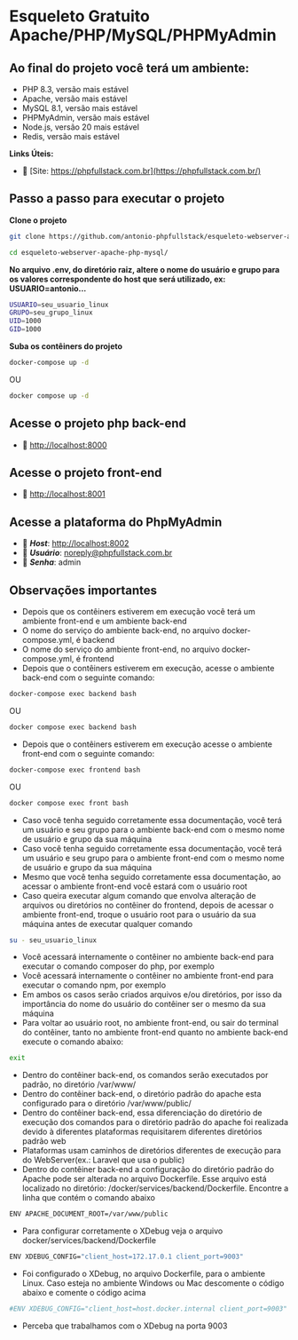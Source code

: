 # Esqueleto Gratuito Apache/PHP/MySQL/PHPMyAdmin

## Ao final do projeto você terá um ambiente:
- PHP 8.3, versão mais estável
- Apache, versão mais estável
- MySQL 8.1, versão mais estável
- PHPMyAdmin, versão mais estável
- Node.js, versão 20 mais estável
- Redis, versão mais estável

**Links Úteis:**

- :tada: [Site: https://phpfullstack.com.br](https://phpfullstack.com.br/)


## Passo a passo para executar o projeto
**Clone o projeto**
```sh
git clone https://github.com/antonio-phpfullstack/esqueleto-webserver-apache-php-mysql esqueleto-webserver-apache-php-mysql
```
```sh
cd esqueleto-webserver-apache-php-mysql/
```


**No arquivo .env, do diretório raiz, altere o nome do usuário e grupo para os valores correspondente do host que será 
utilizado, ex: USUARIO=antonio...**

```sh
USUARIO=seu_usuario_linux
GRUPO=seu_grupo_linux
UID=1000
GID=1000
```

**Suba os contêiners do projeto**
```sh
docker-compose up -d
```

OU

```sh
docker compose up -d
```


## Acesse o projeto php back-end
- :rocket: [http://localhost:8000](http://localhost:8000)

## Acesse o projeto front-end
- :rocket: [http://localhost:8001](http://localhost:8001)


## Acesse a plataforma do PhpMyAdmin
- :brain: ***Host***: [http://localhost:8002](http://localhost:8002)
- :man: ***Usuário***: noreply@phpfullstack.com.br
- :key: ***Senha***: admin


## Observações importantes
- Depois que os contêiners estiverem em execução você terá um ambiente front-end e um ambiente back-end
- O nome do serviço do ambiente back-end, no arquivo docker-compose.yml, é backend
- O nome do serviço do ambiente front-end, no arquivo docker-compose.yml, é frontend
- Depois que o contêiners estiverem em execução, acesse o ambiente back-end com o seguinte comando:
```sh
docker-compose exec backend bash
```
OU
```sh
docker compose exec backend bash
```
- Depois que o contêiners estiverem em execução acesse o ambiente front-end com o seguinte comando:
```sh
docker-compose exec frontend bash
```
OU
```sh
docker compose exec front bash
```
- Caso você tenha seguido corretamente essa documentação, você terá um usuário e seu grupo para o ambiente back-end com o mesmo nome de usuário e grupo da sua máquina
- Caso você tenha seguido corretamente essa documentação, você terá um usuário e seu grupo para o ambiente front-end com o mesmo nome de usuário e grupo da sua máquina
- Mesmo que você tenha seguido corretamente essa documentação, ao acessar o ambiente front-end você estará com o usuário root
- Caso queira executar algum comando que envolva alteração de arquivos ou diretórios no contêiner do frontend, depois de acessar o ambiente front-end, troque o usuário root para o usuário da sua máquina antes de executar qualquer comando
```sh
su - seu_usuario_linux
```
- Você acessará internamente o contêiner no ambiente back-end para executar o comando composer do php, por exemplo
- Você acessará internamente o contêiner no ambiente front-end para executar o comando npm, por exemplo
- Em ambos os casos serão criados arquivos e/ou diretórios, por isso da importância do nome do usuário do contêiner ser o mesmo da sua máquina
- Para voltar ao usuário root, no ambiente front-end, ou sair do terminal do contêiner, tanto no ambiente front-end quanto no ambiente back-end execute o comando abaixo:
```sh
exit
```
- Dentro do contêiner back-end, os comandos serão executados por padrão, no diretório /var/www/
- Dentro do contêiner back-end, o diretório padrão do apache esta configurado para o diretório /var/www/public/
- Dentro do contêiner back-end, essa diferenciação do diretório de execução dos comandos para o diretório padrão do apache foi realizada devido à diferentes plataformas requisitarem diferentes diretórios padrão web
- Plataformas usam caminhos de diretórios diferentes de execução para do WebServer(ex.: Laravel que usa o public)
- Dentro do contêiner back-end a configuração do diretório padrão do Apache pode ser alterada no arquivo Dockerfile. Esse arquivo está localizado no diretório: /docker/services/backend/Dockerfile. Encontre a linha que contém o comando abaixo
```sh
ENV APACHE_DOCUMENT_ROOT=/var/www/public
```
- Para configurar corretamente o XDebug veja o arquivo docker/services/backend/Dockerfile
```sh
ENV XDEBUG_CONFIG="client_host=172.17.0.1 client_port=9003"
```
- Foi configurado o XDebug, no arquivo Dockerfile, para o ambiente Linux. Caso esteja no ambiente Windows ou Mac descomente o código abaixo e comente o código acima
```sh
#ENV XDEBUG_CONFIG="client_host=host.docker.internal client_port=9003"
```
- Perceba que trabalhamos com o XDebug na porta 9003